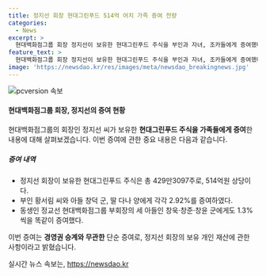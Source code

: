 ```yaml
---
title: 정지선 회장 현대그린푸드 514억 어치 가족 증여 전량
categories:
  - News
excerpt: >
  현대백화점그룹 회장 정지선이 보유한 현대그린푸드 주식을 부인과 자녀, 조카들에게 증여했다. 부인과 자녀에게는 각각 2.92%, 조카에게는 각각 1.3%의 지분을 증여했으며, 이는 총 429만3097주에 해당하는 514억원 상당의 증여이다. 회사 측은 이번 증여가 경영권 승계와 무관한 개인 재산 증여라고 설명했다.
feature_text: >
  현대백화점그룹 회장 정지선이 보유한 현대그린푸드 주식을 부인과 자녀, 조카들에게 증여했다. 부인과 자녀에게는 각각 2.92%, 조카에게는 각각 1.3%의 지분을 증여했으며, 이는 총 429만3097주에 해당하는 514억원 상당의 증여이다. 회사 측은 이번 증여가 경영권 승계와 무관한 개인 재산 증여라고 설명했다.
image: 'https://newsdao.kr/res/images/meta/newsdao_breakingnews.jpg'
---
```


<p><img src="https://newsdao.kr/res/images/meta/newsdao_breakingnews.jpg" alt="pcversion 속보" /></p>

<h4>현대백화점그룹 회장, 정지선의 증여 현황</h4>

<p>현대백화점그룹의 회장인 정지선 씨가 보유한 <strong>현대그린푸드 주식을 가족들에게 증여</strong>한 내용에 대해 살펴보겠습니다. 이번 증여에 관한 중요 내용은 다음과 같습니다.</p>

<h5>증여 내역</h5>

<ul>
<li>정지선 회장이 보유한 현대그린푸드 주식은 총 429만3097주로, 514억원 상당이다.</li>
<li>부인 황서림 씨와 아들 창덕 군, 딸 다나 양에게 각각 2.92%를 증여하였다.</li>
<li>동생인 정교선 현대백화점그룹 부회장의 세 아들인 창욱·창준·창윤 군에게도 1.3%씩을 똑같이 증여했다.</li>
</ul>

<p>이번 증여는 <strong>경영권 승계와 무관한</strong> 단순 증여로, 정지선 회장의 보유 개인 재산에 관한 사항이라고 밝혔습니다.</p>
실시간 뉴스 속보는, <a href="https://newsdao.kr" rel="dofollow">https://newsdao.kr</a>


